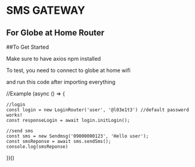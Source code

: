 # SMS GATEWAY
## For Globe at Home Router

##To Get Started 

Make sure to have axios npm installed

To test, you need to connect to globe at home wifi

and run this code after importing everything


//Example
(async () => {

    //login
    const login = new LoginRouter('user', '@l03e1t3') //default password works!
    const responseLogin = await login.initLogin();

    //send sms
    const sms = new Sendmsg('09000000123', 'Hello user');
    const smsReponse = await sms.sendSms();
    console.log(smsReponse)


})()
